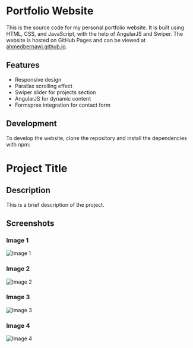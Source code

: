 # Portfolio Website

This is the source code for my personal portfolio website. It is built using HTML, CSS, and JavaScript, with the help of AngularJS and Swiper. The website is hosted on GitHub Pages and can be viewed at [ahmedbernawi.github.io](https://ahmedbernawi.github.io).

## Features

* Responsive design
* Parallax scrolling effect
* Swiper slider for projects section
* AngularJS for dynamic content
* Formspree integration for contact form

## Development

To develop the website, clone the repository and install the dependencies with npm:


# Project Title

## Description

This is a brief description of the project.

## Screenshots

### Image 1

![Image 1](./assets/Images/Age.calculator.app.png)

### Image 2

![Image 2](./assets/Images/hover.button.png)

### Image 3

![Image 3](./assets/Images/ninja-character.png)

### Image 4

![Image 4](./assets/Images/Snapshot.png)
